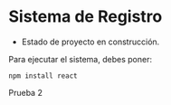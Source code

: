 <h1>Sistema de Registro</h1>

- Estado de proyecto en construcción.

Para ejecutar el sistema, debes poner: 

```npm install react```

Prueba 2
